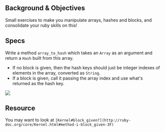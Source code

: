 ## Background & Objectives

Small exercises to make you manipulate arrays, hashes and blocks, and consolidate your ruby skills on this!

## Specs

Write a method `array_to_hash` which takes an `Array` as an argument
and return a `Hash` built from this array.

- If no block is given, then the hash keys should just be integer indexes of elements in the array, converted as `String`.
- If a block is given, call it passing the array index and use what's returned as the hash key.

![](https://raw.githubusercontent.com/lewagon/fullstack-images/master/ruby/array_to_hash.png)

## Resource

You may want to look at `[Kernel#block_given?](http://ruby-doc.org/core/Kernel.html#method-i-block_given-3F)`
